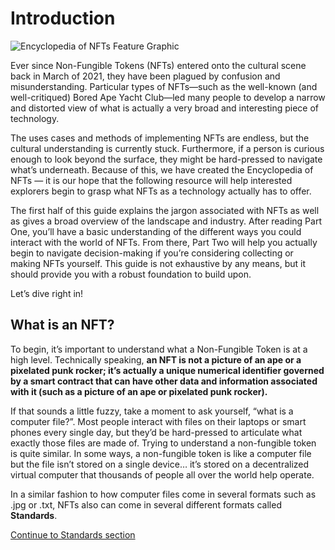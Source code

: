 # Introduction

![Encyclopedia of NFTs Feature Graphic](../../images/encyclopedia/main-graphic-nftschool.png)

Ever since Non-Fungible Tokens (NFTs) entered onto the cultural scene back in March of 2021, they have been plagued by confusion and misunderstanding. Particular types of NFTs—such as the well-known (and well-critiqued) Bored Ape Yacht Club—led many people to develop a narrow and distorted view of what is actually a very broad and interesting piece of technology. 

The uses cases and methods of implementing NFTs are endless, but the cultural understanding is currently stuck. Furthermore, if a person is curious enough to look beyond the surface, they might be hard-pressed to navigate what’s underneath. Because of this, we have created the Encyclopedia of NFTs — it is our hope that the following resource will help interested explorers begin to grasp what NFTs as a technology actually has to offer. 

The first half of this guide explains the jargon associated with NFTs as well as gives a broad overview of the landscape and industry. After reading Part One, you’ll have a basic understanding of the different ways you could interact with the world of NFTs. From there, Part Two will help you actually begin to navigate decision-making if you’re considering collecting or making NFTs yourself. This guide is not exhaustive by any means, but it should provide you with a robust foundation to build upon.

Let’s dive right in!

## What is an NFT?

To begin, it’s important to understand what a Non-Fungible Token is at a high level. Technically speaking, **an NFT is not a picture of an ape or a pixelated punk rocker; it’s actually a unique numerical identifier governed by a smart contract that can have other data and information associated with it (such as a picture of an ape or pixelated punk rocker).** 

If that sounds a little fuzzy, take a moment to ask yourself, “what is a computer file?”. Most people interact with files on their laptops or smart phones every single day, but they’d be hard-pressed to articulate what exactly those files are made of. Trying to understand a non-fungible token is quite similar. In some ways, a non-fungible token is like a computer file but the file isn’t stored on a single device… it’s stored on a decentralized virtual computer that thousands of people all over the world help operate. 

In a similar fashion to how computer files come in several formats such as .jpg or .txt, NFTs also can come in several different formats called **Standards**.

[Continue to Standards section](/encyclopedia/part-1/standards)

